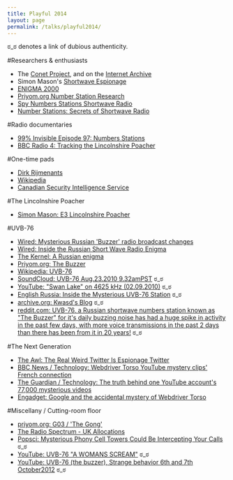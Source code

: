 ```yaml
---
title: Playful 2014
layout: page
permalink: /talks/playful2014/
---
```


&#3232;_&#3232; denotes a link of dubious authenticity.

#Researchers & enthusiasts

- The [Conet Project][1], and on the [Internet Archive][2]
- Simon Mason's [Shortwave Espionage][3]
- [ENIGMA 2000][7]
- [Priyom.org Number Station Research][10]
- [Spy Numbers Stations Shortwave Radio][11]
- [Number Stations: Secrets of Shortwave Radio][12]

#Radio documentaries

- [99% Invisible Episode 97: Numbers Stations][8]
- [BBC Radio 4: Tracking the Lincolnshire Poacher][9]

#One-time pads

- [Dirk Rijmenants][4]
- [Wikipedia][5]
- [Canadian Security Intelligence Service][6]

#The Lincolnshire Poacher

- [Simon Mason: E3 Lincolnshire Poacher][18]

#UVB-76

- [Wired: Mysterious Russian 'Buzzer' radio broadcast changes][13]
- [Wired: Inside the Russian Short Wave Radio Enigma][15]
- [The Kernel: A Russian enigma][16]
- [Priyom.org: The Buzzer][17]
- [Wikipedia: UVB-76][21]
- [SoundCloud: UVB-76 Aug.23.2010 9.32amPST][29] &#3232;_&#3232;
- [YouTube: "Swan Lake" on 4625 kHz (02.09.2010)][30] &#3232;_&#3232;
- [English Russia: Inside the Mysterious UVB-76 Station][20] &#3232;_&#3232;
- [archive.org: Kwasd's Blog][22] &#3232;_&#3232;
- [reddit.com: UVB-76, a Russian shortwave numbers station known as "The Buzzer" for it's daily buzzing noise has had a huge spike in activity in the past few days, with more voice transmissions in the past 2 days than there has been from it in 20 years!][31] &#3232;_&#3232;


#The Next Generation
- [The Awl: The Real Weird Twitter Is Espionage Twitter][24]
- [BBC News / Technology: Webdriver Torso YouTube mystery clips' French connection][23]
- [The Guardian / Technology: The truth behind one YouTube account's 77,000 mysterious videos][26] 
- [Engadget: Google and the accidental mystery of Webdriver Torso][25]

#Miscellany / Cutting-room floor

- [priyom.org: G03 / 'The Gong'][32]
- [The Radio Spectrum - UK Allocations][19]
- [Popsci: Mysterious Phony Cell Towers Could Be Intercepting Your Calls][14] &#3232;_&#3232;
- [YouTube: UVB-76 "A WOMANS SCREAM"][27] &#3232;_&#3232;
- [YouTube: UVB-76 (the buzzer), Strange behavior 6th and 7th October2012][28] &#3232;_&#3232;

[1]: http://www.irdial.com/conet.htm
[2]: https://archive.org/details/ird059
[3]: http://www.simonmason.karoo.net/page30.html
[4]: http://users.telenet.be/d.rijmenants/en/onetimepad.htm
[5]: http://en.wikipedia.org/wiki/One-time_pad
[6]: https://www.csis.gc.ca/hstrrtfcts/rtfcts/trdrtfctsndx-en.php
[7]: http://www.apul64.dsl.pipex.com/enigma2000/
[8]: http://99percentinvisible.org/episode/numbers-stations/
[9]: https://soundcloud.com/stooduptoofast/tracking-the-lincolnshire
[10]: http://priyom.org/number-stations.aspx
[11]: http://www.spynumbers.com/
[12]: http://numberstations.co.uk/
[13]: http://www.wired.co.uk/news/archive/2010-08/25/russian-numbers-station-broadcast-changes
[14]: http://www.popsci.com/article/technology/mysterious-phony-cell-towers-could-be-intercepting-your-calls
[15]: https://www.instapaper.com/read/509215249
[16]: http://kernelmag.dailydot.com/features/report/4716/a-russian-enigma/
[17]: http://priyom.org/military-stations/russia/the-buzzer.aspx
[18]: http://www.simonmason.karoo.net/page14.html
[19]: http://ukspec.tripod.com/spectrum.html
[20]: http://englishrussia.com/2010/08/28/inside-the-mysterious-uvb-76-station/
[21]: http://en.wikipedia.org/wiki/UVB-76
[22]: http://web.archive.org/web/20120910123245/http://blog.kwasd.ru/%D0%BD%D0%B5%D0%B1%D0%BE%D0%BB%D1%8C%D1%88%D0%BE%D0%B9-%D1%84%D0%BE%D1%82%D0%BE%D0%BE%D1%82%D1%87%D0%B5%D1%82-%D1%81-%D1%83%D0%B2%D0%B1-76-the-buzzer-%D0%B6%D1%83%D0%B6%D0%B6%D0%B0%D0%BB%D0%BA/
[23]: http://www.bbc.co.uk/news/technology-27238332
[24]: http://www.theawl.com/2013/03/spy-twitter-is-weird-twitte
[25]: http://www.engadget.com/2014/06/06/this-is-the-truth-behind-webdriver-torso/
[26]: http://www.theguardian.com/technology/shortcuts/2014/may/01/truth-youtube-mysterious-videos-webdriver-torso
[27]: http://www.youtube.com/watch?v=8oMN_ISWA0w
[28]: http://www.youtube.com/watch?v=y_9_-VMyvyc
[29]: https://soundcloud.com/djoutcold/uvb-76-aug-23-2010-9-32ampst
[30]: http://www.youtube.com/watch?v=uYElXTS61es
[31]: http://www.reddit.com/comments/d59dg/uvb76_a_russian_shortwave_numbers_station_known/
[32]: http://www.priyom.org/number-stations/german/g03.aspx
